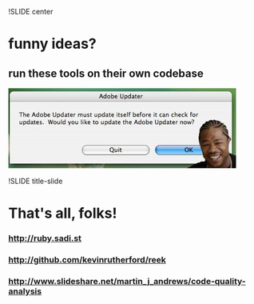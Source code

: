!SLIDE center

# funny ideas?
## run these tools on their own codebase

![](updater.jpg)


!SLIDE title-slide

# That's all, folks!

### http://ruby.sadi.st
### http://github.com/kevinrutherford/reek
### http://www.slideshare.net/martin_j_andrews/code-quality-analysis

